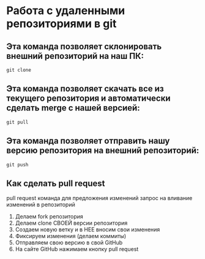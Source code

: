 # Работа с удаленными репозиториями в git

## Эта команда позволяет склонировать внешний репозиторий на наш ПК:

```
git clone
```

## Эта команда позволяет скачать все из текущего репозитория и автоматически сделать merge с нашей версией:

```
git pull
```

## Эта команда позволяет отправить нашу версию репозитория на внешний репозиторий:

```
git push
```

## Как сделать pull request

pull request
команда для предложения изменений
запрос на вливание изменений в репозиторий


1. Делаем fork репозитория
2. Делаем clone СВОЕЙ версии репозитория
3. Создаем новую ветку и в НЕЕ вносим свои изменения
4. Фиксируем изменения (делаем коммиты)
5. Отправляем свою версию в свой GitHub
6. На сайте GitHub нажимаем кнопку pull request 